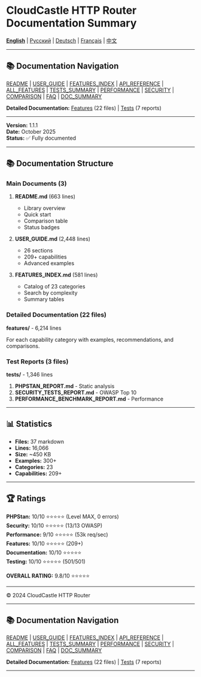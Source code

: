 # CloudCastle HTTP Router Documentation Summary

[**English**](DOCUMENTATION_SUMMARY.md) | [Русский](../ru/DOCUMENTATION_SUMMARY.md) | [Deutsch](../de/DOCUMENTATION_SUMMARY.md) | [Français](../fr/DOCUMENTATION_SUMMARY.md) | [中文](../zh/DOCUMENTATION_SUMMARY.md)

---

## 📚 Documentation Navigation

[README](../../README.md) | [USER_GUIDE](USER_GUIDE.md) | [FEATURES_INDEX](FEATURES_INDEX.md) | [API_REFERENCE](API_REFERENCE.md) | [ALL_FEATURES](ALL_FEATURES.md) | [TESTS_SUMMARY](TESTS_SUMMARY.md) | [PERFORMANCE](PERFORMANCE_ANALYSIS.md) | [SECURITY](SECURITY_REPORT.md) | [COMPARISON](COMPARISON.md) | [FAQ](FAQ.md) | [DOC_SUMMARY](DOCUMENTATION_SUMMARY.md)

**Detailed Documentation:** [Features](features/) (22 files) | [Tests](tests/) (7 reports)

---

**Version:** 1.1.1  
**Date:** October 2025  
**Status:** ✅ Fully documented

---

## 📚 Documentation Structure

### Main Documents (3)

1. **README.md** (663 lines)
   - Library overview
   - Quick start
   - Comparison table
   - Status badges

2. **USER_GUIDE.md** (2,448 lines)
   - 26 sections
   - 209+ capabilities
   - Advanced examples

3. **FEATURES_INDEX.md** (581 lines)
   - Catalog of 23 categories
   - Search by complexity
   - Summary tables

### Detailed Documentation (22 files)

**features/** - 6,214 lines

For each capability category with examples, recommendations, and comparisons.

### Test Reports (3 files)

**tests/** - 1,346 lines

1. **PHPSTAN_REPORT.md** - Static analysis
2. **SECURITY_TESTS_REPORT.md** - OWASP Top 10
3. **PERFORMANCE_BENCHMARK_REPORT.md** - Performance

---

## 📊 Statistics

- **Files:** 37 markdown
- **Lines:** 16,066
- **Size:** ~450 KB
- **Examples:** 300+
- **Categories:** 23
- **Capabilities:** 209+

---

## 🏆 Ratings

**PHPStan:** 10/10 ⭐⭐⭐⭐⭐ (Level MAX, 0 errors)  
**Security:** 10/10 ⭐⭐⭐⭐⭐ (13/13 OWASP)  
**Performance:** 9/10 ⭐⭐⭐⭐⭐ (53k req/sec)  
**Features:** 10/10 ⭐⭐⭐⭐⭐ (209+)  
**Documentation:** 10/10 ⭐⭐⭐⭐⭐  
**Testing:** 10/10 ⭐⭐⭐⭐⭐ (501/501)

**OVERALL RATING:** 9.8/10 ⭐⭐⭐⭐⭐

---

© 2024 CloudCastle HTTP Router

---

## 📚 Documentation Navigation

[README](../../README.md) | [USER_GUIDE](USER_GUIDE.md) | [FEATURES_INDEX](FEATURES_INDEX.md) | [API_REFERENCE](API_REFERENCE.md) | [ALL_FEATURES](ALL_FEATURES.md) | [TESTS_SUMMARY](TESTS_SUMMARY.md) | [PERFORMANCE](PERFORMANCE_ANALYSIS.md) | [SECURITY](SECURITY_REPORT.md) | [COMPARISON](COMPARISON.md) | [FAQ](FAQ.md) | [DOC_SUMMARY](DOCUMENTATION_SUMMARY.md)

**Detailed Documentation:** [Features](features/) (22 files) | [Tests](tests/) (7 reports)

---
